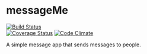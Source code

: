 
# messageMe
[![Build Status](https://travis-ci.org/Daymorelah/messageMe.svg?branch=test)](https://travis-ci.org/Daymorelah/messageMe)  
[![Coverage Status](https://coveralls.io/repos/github/Daymorelah/messageMe/badge.svg?branch=test)](https://coveralls.io/github/Daymorelah/messageMe?branch=test) 
[![Code Climate](https://codeclimate.com/github/Daymorelah/messageMe/badges/gpa.svg)](https://codeclimate.com/github/Daymorelah/messageMe)

A simple message app that sends messages to people. 
